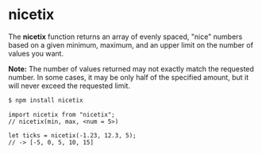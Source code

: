 # nicetix

The <strong>nicetix</strong> function returns an array of evenly spaced, "nice" numbers based on a given minimum, maximum, and an upper limit on the number of values you want.

**Note:** The number of values returned may not exactly match the requested number. In some cases, it may be only half of the specified amount, but it will never exceed the requested limit.

```sh
$ npm install nicetix
```

```JS
import nicetix from "nicetix";
// nicetix(min, max, <num = 5>)

let ticks = nicetix(-1.23, 12.3, 5);
// -> [-5, 0, 5, 10, 15]
```